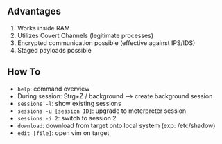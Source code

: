 ## Advantages

1. Works inside RAM
2. Utilizes Covert Channels (legitimate processes)
3. Encrypted communication possible (effective against IPS/IDS)
4. Staged payloads possible

## How To

- `help`: command overview
- During session: Strg+Z / background --> create background session
- `sessions -l`: show existing sessions
- `sessions -u [session ID]`: upgrade to meterpreter session
- `sessions -i 2`: switch to session 2
- `download`: download from target onto local system (exp: /etc/shadow)
- `edit [file]`: open vim on target 
